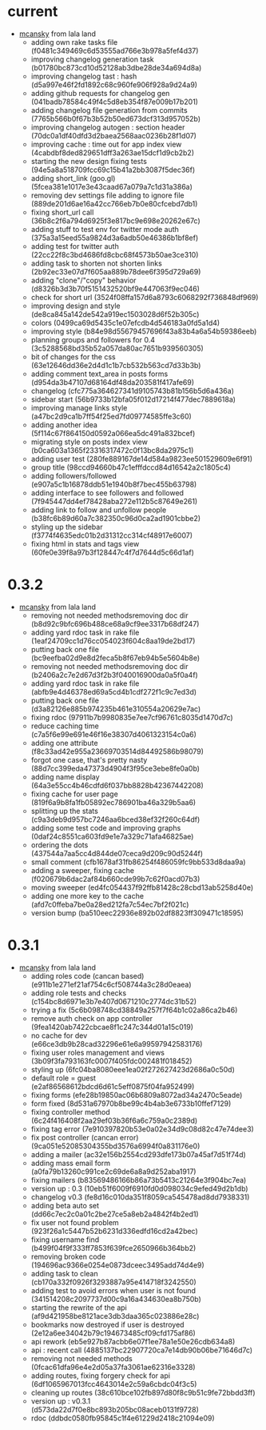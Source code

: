 # current
* [mcansky](http://github.com/mcansky) from lala land
    * adding own rake tasks file (f0481c349469c6d53555ad766e3b978a5fef4d37)
    * improving changelog generation task (b01780bc873cd10d52128ab3dbe28de34a694d8a)
    * improving changelog tast : hash (d5a997e46f2fd1892c68c960fe906f928a9d24a9)
    * adding github requests for changelog gen (041badb78584c49f4c5d8eb354f87e009b17b201)
    * adding changelog file generation from commits (7765b566b0f67b3b52b50ed673dcf313d957052b)
    * improving changelog autogen : section header (70dc0a1df40dfd3d2baea2568aac0236b28f1d07)
    * improving cache : time out for app index view (4cabdbf8ded829651dff3a263ae15dcf1d9cb2b2)
    * starting the new design fixing tests (94e5a8a518709fcc69c15b41a2bb3087f5dec36f)
    * adding short_link (goo.gl) (5fcea381e1017e3e43caad67a079a7c1d31a386a)
    * removing dev settings file adding to ignore file (889de201d6ae16a42cc766eb7b0e80cfcebd7db1)
    * fixing short_url call (36b8c2f6a794d6925f3e817bc9e698e20262e67c)
    * adding stuff to test env for twitter mode auth (375a3a15eed55a9824d3a6adb50e46386b1bf8ef)
    * adding test for twitter auth (22cc22f8c3bd4686fd8cbc68f4573b50ae3ce310)
    * adding task to shorten not shorten links (2b92ec33e07d7f605aa889b78dee6f395d729a69)
    * adding "clone"/"copy" behavior (d8326b3d3b70f5151432520bf9e447063f9ec046)
    * check for short url (3524f08ffa157d6a8793c6068292f736848df969)
    * improving design and style (de8ca845a142de542a919ec1503028d6f52b305c)
    * colors (0499ca69d5435c1e07efcdb4d546183a0fd5a1d4)
    * improving style (b84e98d55679457696f43a83b4a6a54b59386eeb)
    * planning groups and followers for 0.4 (3c5288568bd35b52a057da80ac7651b939560305)
    * bit of changes for the css (63e12646dd36e2d4d1c1b7cb532b563cd7d33b3b)
    * adding comment text_area in posts forms (d954da3b47107d68164df48da203581f417afe69)
    * changelog (cfc775a364627341d9105743b81b156b5d6a436a)
    * sidebar start (56b9733b12bfa05f012d17214f477dec7889618a)
    * improving manage links style (a47bc2d9ca1b7ff54f25ed7fd09774585ffe3c60)
    * adding another idea (5f114c67f864150d0592a066ea5dc491a832bcef)
    * migrating style on posts index view (b0ca603a1365f23316317472c0f13bc8da2975c1)
    * adding user test (280fe889167de14d584a9823ee501529609e6f91)
    * group title (98ccd94660b47c1efffdccd84d16542a2c1805c4)
    * adding followers/followed (e907a5c1b16878ddb51e1940b8f7bec455b63798)
    * adding interface to see followers and followed (7f945447dd4ef78428aba272e112b5c87649e261)
    * adding link to follow and unfollow people (b38fc6b89d60a7c382350c96d0ca2ad1901cbbe2)
    * styling up the sidebar (f3774f4635edc01b2d31312cc314cf48917e6007)
    * fixing html in stats and tags view (60fe0e39f8a97b3f128447c4f7d7644d5c66d1af)

# 0.3.2
* [mcansky](http://github.com/mcansky) from lala land
    * removing not needed methodsremoving doc dir (b8d92c9bfc696b488ce68a9cf9ee3317b68df247)
    * adding yard rdoc task in rake file (1eaf24709cc1d76cc054023f604c8aa19de2bd17)
    * putting back one file (bc9eefba02d9e8d2feca5b8f67eb94b5e5604b8e)
    * removing not needed methodsremoving doc dir (b2406a2c7e2d67d3f2b3f040016900da0a5f0a4f)
    * adding yard rdoc task in rake file (abfb9e4d46378ed69a5cd4b1cdf272f1c9c7ed3d)
    * putting back one file (d3a82126e885b974235b461e310554a20629e7ac)
    * fixing rdoc (97911b7b9980835e7ee7cf96761c8035d1470d7c)
    * reduce caching time (c7a5f6e99e691e46f16e38307d4061323154c0a6)
    * adding one attribute (f8c33ad42e955a23669703514d84492586b98079)
    * forgot one case, that's pretty nasty (88d7cc399eda47373d4904f3f95ce3ebe8fe0a0b)
    * adding name display (64a3e55cc4b46cdfd6f037bb8828b42367442208)
    * fixing cache for user page (819f6a9b8fa1fb05892ec786901ba46a329b5aa6)
    * splitting up the stats (c9a3deb9d957bc7246aa6bced38ef32f260c64df)
    * adding some test code and improving graphs (0daf24c8551ca603fd9e1e7a329c71afa46825ae)
    * ordering the dots (437544a7aa5cc4d844de07ceca9d209c90d5244f)
    * small comment (cfb1678af31fb86254f486059fc9bb533d8daa9a)
    * adding a sweeper, fixing cache (f020679b6dac2af84b660cde99b7c62f0acd07b3)
    * moving sweeper (ed4fc054437f92ffb81428c28cbd13ab5258d40e)
    * adding one more key to the cache (afd7c0ffeba7be0a28ed212fa7c54ec7bf2f021c)
    * version bump (ba510eec22936e892b02df8823ff309471c18595)

# 0.3.1
* [mcansky](http://github.com/mcansky) from lala land
    * adding roles code (cancan based) (e911b1e271ef21af754c6cf508744a3c28d0eaea)
    * adding role tests and checks (c154bc8d6971e3b7e407d0671210c2774dc31b52)
    * trying a fix (5c6b098748cd38849a257f7f64b1c02a86ca2b46)
    * remove auth check on app controller (9fea1420ab7422cbcae8f1c247c344d01a15c019)
    * no cache for dev (e66ce3db9b28cad32296e61e6a99597942583176)
    * fixing user roles management and views (3b09f3fa793163fc0007f405fdc002481f018452)
    * styling up (6fc04ba8080eee1ea02f272627423d2686a0c50d)
    * default role = guest (e2af86568612bdcd6d61c5eff0875f04fa952499)
    * fixing forms (efe28b19850ac06b6809a8072ad34a2470c5eade)
    * form fixed (8d531a67970b8be99c4b4ab3e6733b10ffef7129)
    * fixing controller method (6c24f416408f2aa29ef03b36f6a6c759a0c2389d)
    * fixing tag error (7e910397820b53e0a02e34d9c08d82c47e74dee3)
    * fix post controller (cancan error) (9ca051e52085304355bd3576a6994f0a831176e0)
    * adding a mailer (ac32e156b2554cd293dfe173b07a45af7d51f74d)
    * adding mass email form (a0fa79b13260c991ce2c69de6a8a9d252aba1917)
    * fixing mailers (b83569486166b86a73b5413c21264e3f904bc7ea)
    * version up : 0.3 (10eb51f6009f6910fd0d098034c9efed49d2b1db)
    * changelog v0.3 (fe8d16c010da351f8059ca545478ad8dd7938331)
    * adding beta auto set (dd66c7ec2c0a01c2be27ce5a8eb2a4842f4b2ed1)
    * fix user not found problem (923f26a1c5447b52b6231d336edfd16cd2a42bec)
    * fixing username find (b499f04f9f333ff7853f639fce2650966b364bb2)
    * removing broken code (194696ac9366e0254e0873dceec3495add74d4e9)
    * adding task to clean (cb170a332f0926f3293887a95e414718f3242550)
    * adding test to avoid errors when user is not found (341514208c2097737d00c9a16a434630ea8b750b)
    * starting the rewrite of the api (af9d421958be8121ace3db3daa365c023886e28c)
    * bookmarks now destroyed if user is destroyed (2e12a6ee34042b79c194673485cf09cfd175af86)
    * api rework (eb5e927b87acbb6e07f1ee78a1e50e26cdb634a8)
    * api : recent call (4885137bc22907720ca7e14db90b06be71646d7c)
    * removing not needed methods (0fcac61dfa96e4e2d05a37fa3061ae62316e3328)
    * adding routes, fixing forgery check for api (6df1065967013fcc4643014e2c59a6cbdc04f3c5)
    * cleaning up routes (38c610bce102fb897d80f8c9b51c9fe72bbdd3ff)
    * version up : v0.3.1 (d573da22d7f0e8bc893b205bc08aceb0131f9728)
    * rdoc (ddbdc0580fb95845c1f4e61229d2418c21094e09)
